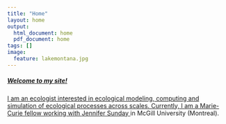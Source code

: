 ```yaml
---
title: "Home"
layout: home
output:
  html_document: home
  pdf_document: home
tags: []
image:
  feature: lakemontana.jpg
---
```


<div class="tiles">

<div class="title">
  <a href="/research/">
    <h5>Welcome to my site!</h5>
    I am an ecologist interested in ecological modeling, computing and simulation of ecological processes across scales.
    Currently, I am a Marie-Curie fellow working with <a href="http://jennsunday.weebly.com/"> Jennifer Sunday </a> in McGill University (Montreal).
  </a>
</div>
